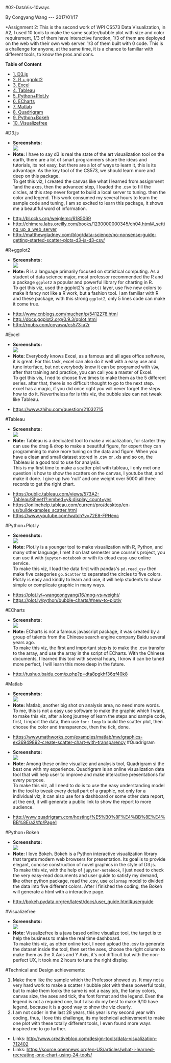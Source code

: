 #02-DataVis-10ways

By Congyang Wang --- 2017/01/17

*Assignment 2: This is the second work of WPI CS573 Data Visualization, in A2, I used 10 tools to make the same scatter/bubble plot with size and color requirement, 1/3 of them have interactive function, 1/3 of them are deployed on the web with their own web server. 1/3 of them built with 0 code. This is a challenge for anyone, at the same time, it is a chance to familiar with different tools, to know the pros and cons.

**Table of Content**
* [1. D3.js](#d3.js)
* [2. R + ggplot2](#r+ggplot2)
* [3. Excel](#excel)
* [4. Tableau](#tableau)
* [5. Python+Plot.ly](#python+plot.ly)
* [6. ECharts](#echarts)
* [7. Matlab](#matlab)
* [8. Quadrigram](#quadrigram)
* [9. Python+Bokeh](#python+bokeh)
* [10. Visualizefree](#visualizefree)

#D3.js
- **Screenshots:**  
![](d3js/a2-congyang.jpg)
- **Note:**
I have to say d3 is real the state of the art visualization tool on the earth, there are a lot of smart programmers share the ideas and tutorials, its not easy, but there are a lot of ways to learn it, this is its advantage. As the key tool of the CS573, we should learn more and deep on this package.  
To get this viz, I created the canvas like what I learned from assignment 1and the axes, then the advanced step, I loaded the .csv to fill the circles, at this step never forget to build a local server to tuning. then the color and legend. This work consumed my several hours to learn the sample code and tuning, I am so excited to learn this package, it shows me a beautiful word of information.

* http://bl.ocks.org/weiglemc/6185069
* http://chimera.labs.oreilly.com/books/1230000000345/ch04.html#_setting_up_a_web_server
* http://matthewgladney.com/blog/data-science/no-nonsense-guide-getting-started-scatter-plots-d3-js-d3-csv/

#R+ggplot2
- **Screenshots:**  
![](r-ggplot2/a2-congyang.jpg)
- **Note:** R is a language primarily focused on statistical computing.
As a student of data science major, most professor recommended the R and a package `ggplot2`  a popular and powerful library for charting in R.   
To get this viz, used the ggplot2's `qplot()` layer, use five new colors to make it fancy not like a R work, but a fashion tool. I am familiar with R and these package, with this strong `ggplot2`, only 5 lines code can make it come true.

* http://www.cnblogs.com/muchen/p/5412278.html
* http://docs.ggplot2.org/0.9.3/qplot.html
* http://rpubs.com/coyawa/cs573-a2r

#Excel

- **Screenshots:**  
![](excel/a2-congyang.jpg)
- **Note:**
Everybody knows Excel, as a famous and all ages office software, it is great. For this task, excel can also do it well with a easy use and tune interface, but not everybody know it can be programed with `VBA`, after that training and practice, you can call you a master of Excel.   
To get this vis, I ned to choose five times to make them as the 5 different series. after that, there is no difficult thought to go to the next step. excel has a magic, if you did once right you will never forget the steps how to do it. Nevertheless for is this viz, the bubble size can not tweak like Tableau.

* https://www.zhihu.com/question/21032715

#Tableau

- **Screenshots:**  
![](tableau/a2-congyang.jpg)
- **Note:**
Tableau is a dedicated tool to make a visualization, for starter they can use the drag & drop to make a beautiful figure, for expert they can programming to make more tuning on the data and figure. When you have a clean and small dataset stored in .csv or .xls and so on, the Tableau is a good tool to use for analysis.     
This is my first time to make a scatter plot with tableau, I only met one question is how to show the scatters on the canvas, I youtube that, and make it done. I give up two 'null' and one weight over 5000 all three records to get the right chart.

* https://public.tableau.com/views/573A2-Tableau/Sheet1?:embed=y&:display_count=yes
* https://onlinehelp.tableau.com/current/pro/desktop/en-us/buildexamples_scatter.html
* https://www.youtube.com/watch?v=72E8-FPHenc

#Python+Plot.ly

- **Screenshots:**  
![](python-plotly/a2-congyang.jpg)
- **Note:**
Plot.ly is a younger tool to make visualization with R, Python, and many other language, I met it on last semester one course's project, you can use it with `jupyter-notebook` or with its cloud easy-use online service.   
To make this viz, I load the data first with pandas's `pd.read_csv` then make five categories `go.Scatter` to separated the circles to five colors. Plot.ly is easy and kindly to learn and use, it will help students to show simple or complicate graphic in many ways.

* https://plot.ly/~wangcongyang/16/mpg-vs-weight/
* https://plot.ly/python/bubble-charts/#new-to-plotly

#ECharts

- **Screenshots:**  
![](echarts/a2-congyang.jpg)
- **Note:**
ECharts is not a famous javascript package, it was created by a group of talents from the Chinese search engine company Baidu several years ago.   
To make this viz, the first and important step is to make the .csv transfer to the array, and use the array in the script of ECharts. With the Chinese documents, I learned this tool with several hours, I know it can be tuned more perfect, I will learn this more deep in the future.

* http://tushuo.baidu.com/p.php?p=dta8pgkhf36qf40k8

#Matlab

- **Screenshots:**  
![](matlab/a2-congyang.jpg)
- **Note:**
Matlab, another big shot on analysis area, no need more words.   
To me, this is not a easy use software to make the graphic which I want, to make this viz, after a long journey of learn the steps and sample code, first, I import the data, then use `for: loop` to build the scatter plot, then choose the color and transparence, then the tick, done. 

* https://www.mathworks.com/examples/matlab/mw/graphics-ex36949892-create-scatter-chart-with-transparency
#Quadrigram

- **Screenshots:**  
![](quadrigram/a2-congyang.jpg)
- **Note:**
Among these online visualize and analysis tool, Quadrigram si the best one with my experience. Quadrigram is an online visualization data tool that will help user to improve and make interactive presentations for every purpose.   
To make this viz, all I need to do is to use the easy understanding model in the tool to tweak every detail part of a graphic, not only for a individual viz, it can also use for a dashboard or some other data report, at the end, it will generate a public link to show the report to more audience.

* http://www.quadrigram.com/hosting/%E5%B0%8F%E4%BB%8E%E4%BB%8E/a2/#p/Page1

#Python+Bokeh

- **Screenshots:**  
![](python-bokeh/a2-congyang.png)
- **Note:**
I love Bokeh. Bokeh is a Python interactive visualization library that targets modern web browsers for presentation. Its goal is to provide elegant, concise construction of novel graphics in the style of D3.js.   
To make this viz, with the help of `jupyter-notebook`, I just need to check the very easy-read documents and user guide to satisfy my demand, like other python package, read the .csv, use `colormap` model to divided the data into five different colors. After I finished the coding, the Bokeh will generate a html with a interactive page.

* http://bokeh.pydata.org/en/latest/docs/user_guide.html#userguide

#Visualizefree

- **Screenshots:**  
![](visualizefree/a2-congyang.jpg)
- **Note:**
Visualizefree is a java based online visualize tool, the target is to help the business to make the real time dashboard.   
To make this viz, as other online tool, I need upload the .csv to generate the dataset inside the tool, then set the axes, choose the right column to make them as the X Axis and Y Axis, it's not difficult but with the non-perfect UX, it took me 2 hours to tune the right display.

#Technical and Design achievements:
1. Make them like the sample which the Professor showed us. It may not a very hard work to make a scatter / bubble plot with these powerful tools, but to make them looks the same is not a easy job, the fancy colors, canvas size, the axes and  tick, the font format and the legend. Even the legend is not a required one, but I also do my best to make 9/10 have legend, because it is a good way to show the viz clearly.
2. I am not coder in the last 28 years, this year is my second year with coding, thus, I love this challenge, its my technical achievement to make one plot with these totally different tools, I even found more ways inspired me to go further. 
* Links: http://www.creativebloq.com/design-tools/data-visualization-712402
* Links: https://source.opennews.org/en-US/articles/what-i-learned-recreating-one-chart-using-24-tools/


